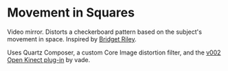 # Movement in Squares

Video mirror. Distorts a checkerboard pattern based on the subject's movement in space. Inspired by [Bridget Riley](http://en.wikipedia.org/wiki/Bridget_Riley).

Uses Quartz Composer, a custom Core Image distortion filter, and the [v002 Open Kinect plug-in](http://kineme.net/forum/Discussion/Programming/v002OpenKinectBeta) by vade.